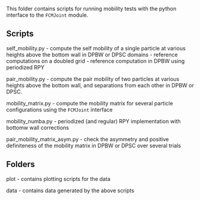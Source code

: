 This folder contains scripts for running mobility tests with the python interface to 
the `FCMJoint` module.


## Scripts 
self_mobility.py - compute the self mobility of a single particle at various heights
                   above the bottom wall in DPBW or DPSC domains
                 - reference computations on a doubled grid
                 - reference computation in DPBW using periodized RPY 
                 
pair_mobility.py - compute the pair mobility of two particles at various heights
                   above the bottom wall, and separations from each other in DPBW or DPSC.
                   
mobility_matrix.py - compute the mobility matrix for several particle configurations using
                     the `FCMJoint` interface
                     
mobility_numba.py - periodized (and regular) RPY implementation with bottomw wall corrections

pair_mobility_matrix_asym.py - check the asymmetry and positive definiteness of the mobility
                               matrix in DPBW or DPSC over several trials

## Folders
plot - contains plotting scripts for the data

data - contains data generated by the above scripts

